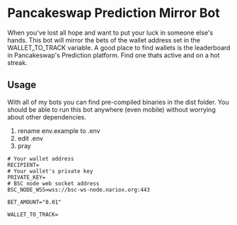 # Pancakeswap Prediction Mirror Bot

When you've lost all hope and want to put your luck in someone else's hands. This bot will mirror the bets of the wallet address set in the WALLET_TO_TRACK variable. A good place to find wallets is the leaderboard in Pancakeswap's Prediction platform. Find one thats active and on a hot streak.

## Usage

 With all of my bots you can find pre-compiled binaries in the dist folder. You should be able to run this bot anywhere (even mobile) without worrying about other dependencies.

1. rename env.example to .env
2. edit .env
3. pray

```
# Your wallet address
RECIPIENT=
# Your wallet's private key
PRIVATE_KEY=
# BSC node web socket address
BSC_NODE_WSS=wss://bsc-ws-node.nariox.org:443

BET_AMOUNT="0.01"

WALLET_TO_TRACK=
```
